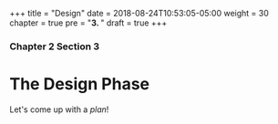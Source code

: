 +++
title = "Design"
date = 2018-08-24T10:53:05-05:00
weight = 30
chapter = true
pre = "<b>3. </b>"
draft = true
+++

### Chapter 2 Section 3

# The Design Phase

Let's come up with a _plan_!